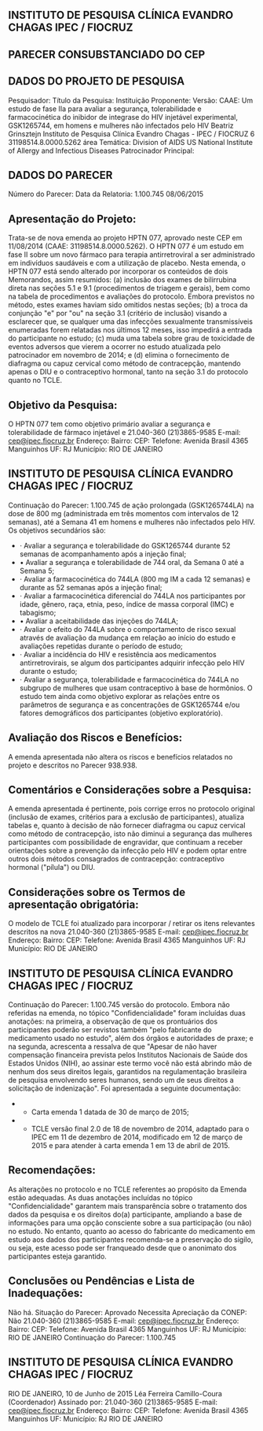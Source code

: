 
## INSTITUTO DE PESQUISA CLÍNICA EVANDRO CHAGAS IPEC / FIOCRUZ

## PARECER CONSUBSTANCIADO DO CEP

## DADOS DO PROJETO DE PESQUISA
Pesquisador:
Título da Pesquisa:
Instituição Proponente:
Versão:
CAAE:
Um estudo de fase IIa para avaliar a segurança, tolerabilidade e farmacocinética do inibidor de integrase do HIV injetável experimental, GSK1265744, em homens e mulheres não infectados pelo HIV
Beatriz Grinsztejn
Instituto de Pesquisa Clínica Evandro Chagas - IPEC / FIOCRUZ
6
31198514.8.0000.5262
área Temática:
Division of AIDS US National Institute of Allergy and Infectious Diseases Patrocinador Principal:

## DADOS DO PARECER
Número do Parecer:
Data da Relatoria:
1.100.745
08/06/2015

## Apresentação do Projeto:
Trata-se  de  nova  emenda  ao  projeto  HPTN  077,  aprovado  neste  CEP  em  11/08/2014  (CAAE: 31198514.8.0000.5262). O HPTN 077 é um estudo em fase II sobre um novo fármaco para terapia antirretroviral a ser administrado em indivíduos saudáveis e com a utilização de placebo. Nesta emenda, o HPTN 077 está sendo alterado por incorporar os conteúdos de dois Memorandos, assim resumidos: (a) inclusão dos exames de bilirrubina direta nas seções 5.1 e 9.1 (procedimentos de triagem e gerais), bem como na tabela de procedimentos e avaliações do protocolo. Embora previstos no método, estes exames haviam sido omitidos nestas seções; (b) a troca da conjunção "e" por "ou" na seção 3.1 (critério de inclusão) visando a esclarecer que, se qualquer uma das infecções sexualmente transmissíveis enumeradas forem relatadas nos últimos 12 meses, isso impedirá a entrada do participante no estudo; (c) muda uma tabela sobre grau de toxicidade de eventos adversos que vierem a ocorrer no estudo atualizada pelo patrocinador em novembro de 2014; e (d) elimina o fornecimento de diafragma ou capuz cervical como método de contracepção, mantendo apenas o DIU e o contraceptivo hormonal, tanto na seção 3.1 do protocolo quanto no TCLE.

## Objetivo da Pesquisa:
O HPTN 077 tem como objetivo primário avaliar a segurança e tolerabilidade de fármaco injetável e
21.040-360
(21)3865-9585
E-mail:
cep@ipec.fiocruz.br
Endereço:
Bairro:
CEP:
Telefone:
Avenida Brasil 4365
Manguinhos
UF: RJ
Município:
RIO DE JANEIRO

## INSTITUTO DE PESQUISA CLÍNICA EVANDRO CHAGAS IPEC / FIOCRUZ

Continuação do Parecer: 1.100.745
de ação prolongada (GSK1265744LA) na dose de 800 mg (administrada em três momentos com intervalos de 12 semanas), até a Semana 41 em homens e mulheres não infectados pelo HIV. Os objetivos secundários são:
- · Avaliar a segurança e tolerabilidade do GSK1265744 durante 52 semanas de acompanhamento após a injeção final;
- • Avaliar a segurança e tolerabilidade de 744 oral, da Semana 0 até a Semana 5;
- · Avaliar a farmacocinética do 744LA (800 mg IM a cada 12 semanas) e durante as 52 semanas após a injeção final;
- · Avaliar a farmacocinética diferencial do 744LA nos participantes por idade, gênero, raça, etnia, peso, índice de massa corporal (IMC) e tabagismo;
- • Avaliar a aceitabilidade das injeções do 744LA;
- · Avaliar o efeito do 744LA sobre o comportamento de risco sexual através de avaliação da mudança em relação ao início do estudo e avaliações repetidas durante o período de estudo;
- · Avaliar a incidência do HIV e resistência aos medicamentos antirretrovirais, se algum dos participantes adquirir infecção pelo HIV durante o estudo;
- · Avaliar a segurança, tolerabilidade e farmacocinética do 744LA no subgrupo de mulheres que usam contraceptivo à base de hormônios.
O estudo tem ainda como objetivo explorar as relações entre os parâmetros de segurança e as concentrações de GSK1265744 e/ou fatores demográficos dos participantes (objetivo exploratório).

## Avaliação dos Riscos e Benefícios:
A emenda apresentada não altera os riscos e benefícios relatados no projeto e descritos no Parecer 938.938.

## Comentários e Considerações sobre a Pesquisa:
A emenda apresentada é pertinente, pois corrige erros no protocolo original (inclusão de exames, critérios para a exclusão de participantes), atualiza tabelas e, quanto à decisão de não fornecer diafragma ou capuz cervical como método de contracepção, isto não diminui a segurança das mulheres participantes com possibilidade de engravidar, que continuam a receber orientações sobre a prevenção da infecção pelo HIV e podem optar entre outros dois métodos consagrados de contracepção: contraceptivo hormonal ("pílula") ou DIU.

## Considerações sobre os Termos de apresentação obrigatória:
O modelo de TCLE foi atualizado para incorporar / retirar os itens relevantes descritos na nova
21.040-360
(21)3865-9585
E-mail:
cep@ipec.fiocruz.br
Endereço:
Bairro:
CEP:
Telefone:
Avenida Brasil 4365
Manguinhos
UF: RJ
Município:
RIO DE JANEIRO

## INSTITUTO DE PESQUISA CLÍNICA EVANDRO CHAGAS IPEC / FIOCRUZ

Continuação do Parecer: 1.100.745
versão do protocolo. Embora não referidas na emenda, no tópico "Confidencialidade" foram incluídas duas anotações: na primeira, a observação de que os prontuários dos participantes poderão ser revistos também "pelo fabricante do medicamento usado no estudo", além dos órgãos e autoridades de praxe; e na segunda, acrescenta a ressalva de que "Apesar de não haver compensação financeira prevista pelos Institutos Nacionais de Saúde dos Estados Unidos (NIH), ao assinar este termo você não está abrindo mão de nenhum dos seus direitos legais, garantidos na regulamentação brasileira de pesquisa envolvendo seres humanos, sendo um de seus direitos a solicitação de indenização".
Foi apresentada a seguinte documentação:
- - Carta emenda 1 datada de 30 de março de 2015;
- - TCLE versão final 2.0 de 18 de novembro de 2014, adaptado para o IPEC em 11 de dezembro de 2014, modificado em 12 de março de 2015 e para atender à carta emenda 1 em 13 de abril de 2015.

## Recomendações:
As alterações no protocolo e no TCLE referentes ao propósito da Emenda estão adequadas. As duas anotações incluídas no tópico "Confidencialidade" garantem mais transparência sobre o tratamento dos dados da pesquisa e os direitos do(a) participante, ampliando a base de informações para uma opção consciente sobre a sua participação (ou não) no estudo. No entanto, quanto ao acesso do fabricante do medicamento em estudo aos dados dos participantes recomenda-se a preservação do sigilo, ou seja, este acesso pode ser franqueado desde que o anonimato dos participantes esteja garantido.

## Conclusões ou Pendências e Lista de Inadequações:
Não há.
Situação do Parecer:
Aprovado
Necessita Apreciação da CONEP:
Não
21.040-360
(21)3865-9585
E-mail:
cep@ipec.fiocruz.br
Endereço:
Bairro:
CEP:
Telefone:
Avenida Brasil 4365
Manguinhos
UF: RJ
Município:
RIO DE JANEIRO
Continuação do Parecer: 1.100.745

## INSTITUTO DE PESQUISA CLÍNICA EVANDRO CHAGAS IPEC / FIOCRUZ
RIO DE JANEIRO, 10 de Junho de 2015
Léa Ferreira Camillo-Coura (Coordenador) Assinado por:
21.040-360
(21)3865-9585
E-mail:
cep@ipec.fiocruz.br
Endereço:
Bairro:
CEP:
Telefone:
Avenida Brasil 4365
Manguinhos
UF:
Município:
RJ
RIO DE JANEIRO
